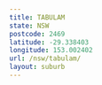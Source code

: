 ```yaml
---
title: TABULAM
state: NSW
postcode: 2469
latitude: -29.338403
longitude: 153.002402
url: /nsw/tabulam/
layout: suburb
---
```


